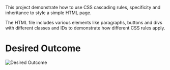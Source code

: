 This project demonstrate how to use CSS cascading rules, specificity and inheritance to style a simple HTML page.  

The HTML file includes various elements like paragraphs, buttons and divs with different classes and IDs to demonstrate how different CSS rules apply.  

# Desired Outcome
![Desired Outcome]()